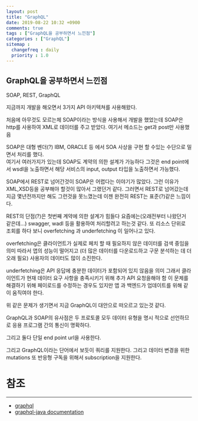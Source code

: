 ```yaml
---
layout: post
title: "GraphQL"
date: 2019-08-22 10:32 +0900
comments: true
tags : ["GraphQL을 공부하면서 느낀점"]
categories : ["GraphQL"]
sitemap :
  changefreq : daily
  priority : 1.0
---
```

 
## GraphQL을 공부하면서 느낀점

SOAP, REST, GraphQL

지금까지 개발을 해오면서 3가지 API 아키텍쳐를 사용해왔다. 

처음에 아무것도 모르는체 SOAP이라는 방식을 사용해서 개발을 했었는데 
SOAP은 http를 사용하여 XML로 데이터를 주고 받았다. 여기서 메소드는 get과 post만 사용했음

SOAP은 대형 벤더(?) IBM, ORACLE 등 에서 SOA 사상을 구현 할 수있는 수단으로 밀면서 처리를 했다.  
여기서 여러가지가 있는데 SOAP도 계약의 의한 설계가 가능하다 그것은 end point에서 wsdl을 노출하면서 해당 서비스의 input, output 타입을 노출하면서 가능했다.

SOAP에서 REST로 넘어간것이 SOAP은 어렵다는 이야기가 많았다. 그런 이유가 XML,XSD등을 공부해야 할것이 많아서 그랬던거 같다.
그러면서 REST로 넘어갔는데 지금 몇년전까지만 해도 그런것을 못느꼈는데 이젠 완전히 REST는 표준(?)같은 느낌이다.

REST의 단점(?)은 첫번째 계약에 의한 설계가 힘들다 요즘에는(오래전부터 나왔던거 같은데...) swagger, wadl 등을 활용하여 처리할려고 하는것 같다.
또 리소스 단위로 조회를 하다 보니 overfetching 과 underfetching 이 일어나고 있다.

overfetching은 클라이언트가 실제로 페치 할 때 필요하지 않은 데이터를 검색 중임을 의미
따라서 앱의 성능이 떨어지고 (더 많은 데이터를 다운로드하고 구문 분석하는 데 더 오래 필요) 사용자의 데이터도 많이 소진한다.

underfetching은 API 응답에 충분한 데이터가 포함되어 있지 않음을 의미 그래서 클라이언트가 현재 데이터 요구 사항을 충족시키기 위해 추가 API 요청을해야 함
이 문제를 해결하기 위해 페이로드를 수정하는 경우도 있지만 앱 과 백엔드가 업데이트를 위해 같이 움직여야 한다.

위 같은 문제가 생기면서 지금 GraphQL이 대안으로 떠오르고 있는것 같다. 

GraphQL과 SOAP의 유사점은 두 프로토콜 모두 데이터 유형을 명시 적으로 선언하므로 응용 프로그램 간의 통신이 명확하다.

그리고 둘다 단일 end point url을 사용한다. 

그리고 GraphQL이라는 단어에서 보듯이 쿼리를 지원한다. 그리고 데이터 변경을 위한 mutations 또 반응형 구독을 위해서 subscription을 지원한다.


# 참조
----- 
* [graphql](https://graphql.org/)
* [graphql-java documentation](https://www.graphql-java.com/documentation/v13/) 



